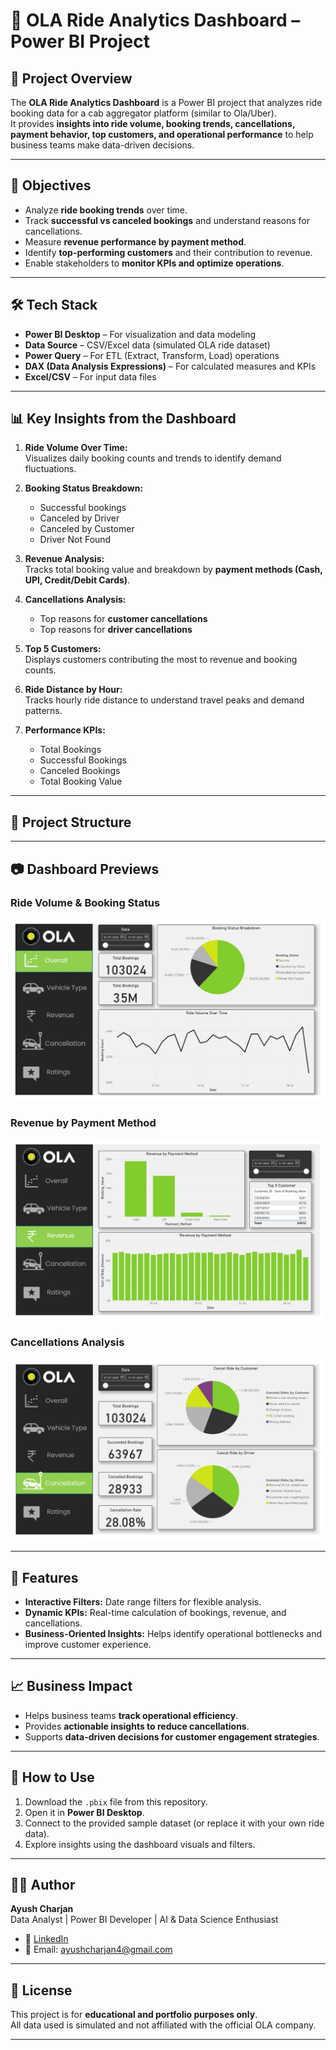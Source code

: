 # 🚖 OLA Ride Analytics Dashboard – Power BI Project

## 📌 Project Overview
The **OLA Ride Analytics Dashboard** is a Power BI project that analyzes ride booking data for a cab aggregator platform (similar to Ola/Uber).  
It provides **insights into ride volume, booking trends, cancellations, payment behavior, top customers, and operational performance** to help business teams make data-driven decisions.

---

## 🎯 Objectives
- Analyze **ride booking trends** over time.
- Track **successful vs canceled bookings** and understand reasons for cancellations.
- Measure **revenue performance by payment method**.
- Identify **top-performing customers** and their contribution to revenue.
- Enable stakeholders to **monitor KPIs and optimize operations**.

---

## 🛠️ Tech Stack
- **Power BI Desktop** – For visualization and data modeling  
- **Data Source** – CSV/Excel data (simulated OLA ride dataset)  
- **Power Query** – For ETL (Extract, Transform, Load) operations  
- **DAX (Data Analysis Expressions)** – For calculated measures and KPIs  
- **Excel/CSV** – For input data files  

---

## 📊 Key Insights from the Dashboard
1. **Ride Volume Over Time:**  
   Visualizes daily booking counts and trends to identify demand fluctuations.

2. **Booking Status Breakdown:**  
   - Successful bookings  
   - Canceled by Driver  
   - Canceled by Customer  
   - Driver Not Found  

3. **Revenue Analysis:**  
   Tracks total booking value and breakdown by **payment methods (Cash, UPI, Credit/Debit Cards)**.

4. **Cancellations Analysis:**  
   - Top reasons for **customer cancellations**  
   - Top reasons for **driver cancellations**

5. **Top 5 Customers:**  
   Displays customers contributing the most to revenue and booking counts.

6. **Ride Distance by Hour:**  
   Tracks hourly ride distance to understand travel peaks and demand patterns.

7. **Performance KPIs:**  
   - Total Bookings  
   - Successful Bookings  
   - Canceled Bookings  
   - Total Booking Value  

---

## 📂 Project Structure


---

## 📷 Dashboard Previews
### Ride Volume & Booking Status
![Booking Trends](Screenshots/booking_trends.png)

### Revenue by Payment Method
![Revenue by Payment](Screenshots/revenue_payment_method.png)

### Cancellations Analysis
![Cancellations](Screenshots/cancellations.png)

---

## 🚀 Features
- **Interactive Filters:** Date range filters for flexible analysis.  
- **Dynamic KPIs:** Real-time calculation of bookings, revenue, and cancellations.  
- **Business-Oriented Insights:** Helps identify operational bottlenecks and improve customer experience.  

---

## 📈 Business Impact
- Helps business teams **track operational efficiency**.
- Provides **actionable insights to reduce cancellations**.  
- Supports **data-driven decisions for customer engagement strategies**.

---

## 📝 How to Use
1. Download the `.pbix` file from this repository.
2. Open it in **Power BI Desktop**.
3. Connect to the provided sample dataset (or replace it with your own ride data).
4. Explore insights using the dashboard visuals and filters.

---

## 🧑‍💻 Author
**Ayush Charjan**  
Data Analyst | Power BI Developer | AI & Data Science Enthusiast  

- 💼 [LinkedIn](https://www.linkedin.com/in/ayush-charjan-9a7a43229)  
- 📧 Email: ayushcharjan4@gmail.com

---

## 📄 License
This project is for **educational and portfolio purposes only**.  
All data used is simulated and not affiliated with the official OLA company.

---
